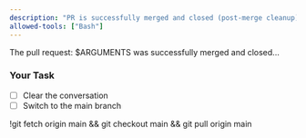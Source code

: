 ```yaml
---
description: "PR is successfully merged and closed (post-merge cleanup)"
allowed-tools: ["Bash"]
---
```


The pull request: $ARGUMENTS was successfully merged and closed...

### Your Task
- [ ] Clear the conversation
- [ ] Switch to the main branch

!git fetch origin main && git checkout main && git pull origin main
